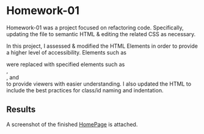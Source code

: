 # Homework-01
Homework-01 was a project focused on refactoring code. Specifically, updating the file to semantic HTML & editing the related CSS as necessary.

In this project, I assessed & modified the HTML Elements in order to provide a higher level of accessibility. Elements such as <div> were replaced with specified elements such as <article>,<section>, and <aside> to provide viewers with easier understanding. I also updated the HTML to include the best practices for class/id naming and indentation.

## Results
A screenshot of the finished [HomePage](./assets/images/Homework01-SC.png) is attached.




